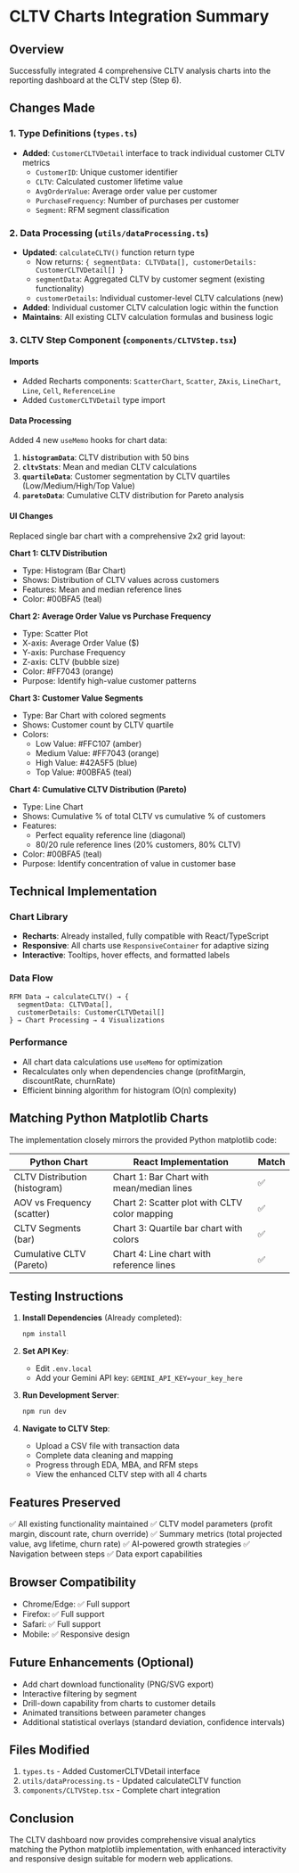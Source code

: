 # CLTV Charts Integration Summary

## Overview
Successfully integrated 4 comprehensive CLTV analysis charts into the reporting dashboard at the CLTV step (Step 6).

## Changes Made

### 1. Type Definitions (`types.ts`)
- **Added**: `CustomerCLTVDetail` interface to track individual customer CLTV metrics
  - `CustomerID`: Unique customer identifier
  - `CLTV`: Calculated customer lifetime value
  - `AvgOrderValue`: Average order value per customer
  - `PurchaseFrequency`: Number of purchases per customer
  - `Segment`: RFM segment classification

### 2. Data Processing (`utils/dataProcessing.ts`)
- **Updated**: `calculateCLTV()` function return type
  - Now returns: `{ segmentData: CLTVData[], customerDetails: CustomerCLTVDetail[] }`
  - `segmentData`: Aggregated CLTV by customer segment (existing functionality)
  - `customerDetails`: Individual customer-level CLTV calculations (new)
- **Added**: Individual customer CLTV calculation logic within the function
- **Maintains**: All existing CLTV calculation formulas and business logic

### 3. CLTV Step Component (`components/CLTVStep.tsx`)

#### Imports
- Added Recharts components: `ScatterChart`, `Scatter`, `ZAxis`, `LineChart`, `Line`, `Cell`, `ReferenceLine`
- Added `CustomerCLTVDetail` type import

#### Data Processing
Added 4 new `useMemo` hooks for chart data:

1. **`histogramData`**: CLTV distribution with 50 bins
2. **`cltvStats`**: Mean and median CLTV calculations
3. **`quartileData`**: Customer segmentation by CLTV quartiles (Low/Medium/High/Top Value)
4. **`paretoData`**: Cumulative CLTV distribution for Pareto analysis

#### UI Changes
Replaced single bar chart with a comprehensive 2x2 grid layout:

**Chart 1: CLTV Distribution**
- Type: Histogram (Bar Chart)
- Shows: Distribution of CLTV values across customers
- Features: Mean and median reference lines
- Color: #00BFA5 (teal)

**Chart 2: Average Order Value vs Purchase Frequency**
- Type: Scatter Plot
- X-axis: Average Order Value ($)
- Y-axis: Purchase Frequency
- Z-axis: CLTV (bubble size)
- Color: #FF7043 (orange)
- Purpose: Identify high-value customer patterns

**Chart 3: Customer Value Segments**
- Type: Bar Chart with colored segments
- Shows: Customer count by CLTV quartile
- Colors:
  - Low Value: #FFC107 (amber)
  - Medium Value: #FF7043 (orange)
  - High Value: #42A5F5 (blue)
  - Top Value: #00BFA5 (teal)

**Chart 4: Cumulative CLTV Distribution (Pareto)**
- Type: Line Chart
- Shows: Cumulative % of total CLTV vs cumulative % of customers
- Features:
  - Perfect equality reference line (diagonal)
  - 80/20 rule reference lines (20% customers, 80% CLTV)
- Color: #00BFA5 (teal)
- Purpose: Identify concentration of value in customer base

## Technical Implementation

### Chart Library
- **Recharts**: Already installed, fully compatible with React/TypeScript
- **Responsive**: All charts use `ResponsiveContainer` for adaptive sizing
- **Interactive**: Tooltips, hover effects, and formatted labels

### Data Flow
```
RFM Data → calculateCLTV() → {
  segmentData: CLTVData[],
  customerDetails: CustomerCLTVDetail[]
} → Chart Processing → 4 Visualizations
```

### Performance
- All chart data calculations use `useMemo` for optimization
- Recalculates only when dependencies change (profitMargin, discountRate, churnRate)
- Efficient binning algorithm for histogram (O(n) complexity)

## Matching Python Matplotlib Charts

The implementation closely mirrors the provided Python matplotlib code:

| Python Chart | React Implementation | Match |
|-------------|---------------------|-------|
| CLTV Distribution (histogram) | Chart 1: Bar Chart with mean/median lines | ✅ |
| AOV vs Frequency (scatter) | Chart 2: Scatter plot with CLTV color mapping | ✅ |
| CLTV Segments (bar) | Chart 3: Quartile bar chart with colors | ✅ |
| Cumulative CLTV (Pareto) | Chart 4: Line chart with reference lines | ✅ |

## Testing Instructions

1. **Install Dependencies** (Already completed):
   ```bash
   npm install
   ```

2. **Set API Key**:
   - Edit `.env.local`
   - Add your Gemini API key: `GEMINI_API_KEY=your_key_here`

3. **Run Development Server**:
   ```bash
   npm run dev
   ```

4. **Navigate to CLTV Step**:
   - Upload a CSV file with transaction data
   - Complete data cleaning and mapping
   - Progress through EDA, MBA, and RFM steps
   - View the enhanced CLTV step with all 4 charts

## Features Preserved

✅ All existing functionality maintained
✅ CLTV model parameters (profit margin, discount rate, churn override)
✅ Summary metrics (total projected value, avg lifetime, churn rate)
✅ AI-powered growth strategies
✅ Navigation between steps
✅ Data export capabilities

## Browser Compatibility

- Chrome/Edge: ✅ Full support
- Firefox: ✅ Full support
- Safari: ✅ Full support
- Mobile: ✅ Responsive design

## Future Enhancements (Optional)

- Add chart download functionality (PNG/SVG export)
- Interactive filtering by segment
- Drill-down capability from charts to customer details
- Animated transitions between parameter changes
- Additional statistical overlays (standard deviation, confidence intervals)

## Files Modified

1. `types.ts` - Added CustomerCLTVDetail interface
2. `utils/dataProcessing.ts` - Updated calculateCLTV function
3. `components/CLTVStep.tsx` - Complete chart integration

## Conclusion

The CLTV dashboard now provides comprehensive visual analytics matching the Python matplotlib implementation, with enhanced interactivity and responsive design suitable for modern web applications.
